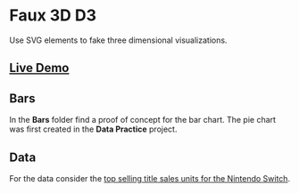 # Faux 3D D3

Use SVG elements to fake three dimensional visualizations.

## [Live Demo](https://codepen.io/borntofrappe/full/NWGeZNV)

## Bars

In the **Bars** folder find a proof of concept for the bar chart. The pie chart was first created in the **Data Practice** project.

## Data

For the data consider the [top selling title sales units for the Nintendo Switch](https://www.nintendo.co.jp/ir/en/finance/software/index.html).
